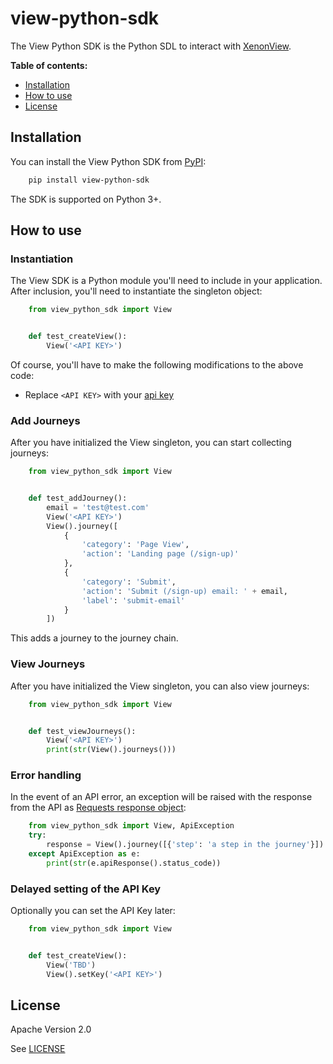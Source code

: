 # view-python-sdk

The View Python SDK is the Python SDL to interact with [XenonView](https://xenonview.com).

**Table of contents:**

* [Installation](#installation)
* [How to use](#how-to-use)
* [License](#license)

## <a name="installation"></a>
## Installation

You can install the View Python SDK from [PyPI](https://pypi.org/project/realpython-reader/):

```bash
    pip install view-python-sdk
```

The SDK is supported on Python 3+.

## <a name="how-to-use"></a>
## How to use

### Instantiation
The View SDK is a Python module you'll need to include in your application. After inclusion, you'll need to instantiate the singleton object:

```python
    from view_python_sdk import View


    def test_createView():
        View('<API KEY>')
```
Of course, you'll have to make the following modifications to the above code:
- Replace `<API KEY>` with your [api key](https://xenonview.com/api-get)

### Add Journeys
After you have initialized the View singleton, you can start collecting journeys:

```python
    from view_python_sdk import View


    def test_addJourney():
        email = 'test@test.com'
        View('<API KEY>')
        View().journey([
            {
                'category': 'Page View',
                'action': 'Landing page (/sign-up)'
            },
            {
                'category': 'Submit',
                'action': 'Submit (/sign-up) email: ' + email,
                'label': 'submit-email'    
            }
        ])
```
This adds a journey to the journey chain. 

### View Journeys
After you have initialized the View singleton, you can also view journeys:

```python
    from view_python_sdk import View


    def test_viewJourneys():
        View('<API KEY>')
        print(str(View().journeys()))
```

### Error handling
In the event of an API error, an exception will be raised with the response from the API as [Requests response object](https://docs.python-requests.org/en/latest/user/quickstart/#response-content):
```python
    from view_python_sdk import View, ApiException
    try:
        response = View().journey([{'step': 'a step in the journey'}])
    except ApiException as e:
        print(str(e.apiResponse().status_code))
```

### Delayed setting of the API Key
Optionally you can set the API Key later:

```python
    from view_python_sdk import View


    def test_createView():
        View('TBD')
        View().setKey('<API KEY>')
```

## <a name="license"></a>
## License 

Apache Version 2.0

See [LICENSE](https://github.com/xenonview-com/view-python-sdk/blob/main/LICENSE)

